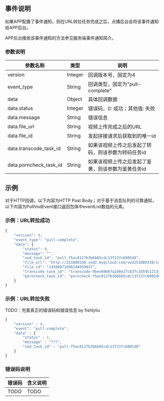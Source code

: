 ## 事件说明
如果APP配置了事件通知，则在URL转拉任务完成之后，点播后台会将该事件通知给APP后台。

APP后台接收该事件通知的方法参见服务端事件通知简介。

### 参数说明
| 参数名称 | 类型 | 说明 |
|---------|---------|---------|
| version | Integer | 回调版本号，固定为4 |
| event_type | String | 回调类型，固定为"pull-complete" |
| data | Object | 具体回调数据 |
| data.status | Integer | 错误码，0: 成功；其他值: 失败 |
| data.message | String | 错误信息  |
| data.file_url | String | 视频上传完成之后的URL  |
| data.file_id | String | 发起拼接请求后获取到的唯一id |
| data.transcode_task_id | String | 如果该视频上传之后发起了转码，则该参数为转码任务id |
| data.porncheck_task_id | String | 如果该视频上传之后发起了鉴黄，则该参数为鉴黄任务id |


## 示例
对于HTTP回调，以下内容为HTTP Post Body；对于基于消息队列的可靠通知，以下内容为PullVodEvent接口返回包体中eventList数组的元素。

### 示例：URL转拉成功

```javascript
{
    "version": 4,
    "event_type": "pull-complete",
    "data": {
        "status": 0,
        "message": "",
        "vod_task_id": "pull-f5ac8127b3b6b85cdc13f237c6005d8",
        "file_url": "http://251000330.vod2.myqcloud.com/vod251000330/14508071098244959037/f0.flv",
        "file_id": "14508071098244959037",
        "transcode_task_id": "transcode-0bee89b07a248e27c83fc3d5951213c1",
        "porncheck_task_id": "porncheck-f5ac8127b3b6b85cdc13f237c6005d80"
    }
}
```

### 示例：URL转拉失败

TODO：完善真正的错误码和错误信息 by fishlyliu

```javascript
{
    "version" : 4,
    "event": "pull-complete",
    "data" : {
        "status" : 1,
        "message" : "???",
        "vod_task_id" : "pull-f5ac8127b3b6b85cdc13f237c6005d8"
    }
}
```

### 错误码说明
| 错误码 | 含义说明|
|---------|---------|
| TODO | TODO  |